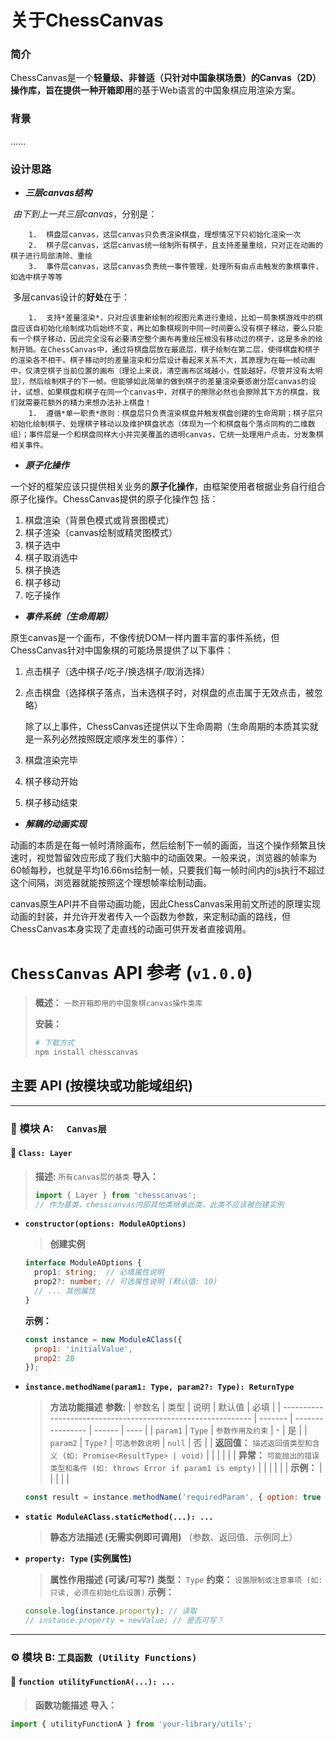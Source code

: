 # 关于ChessCanvas

### 简介

ChessCanvas是一个**轻量级、非普适（只针对中国象棋场景）的Canvas（2D）**操作库，旨在提供一种**开箱即用**的基于Web语言的中国象棋应用渲染方案。

### 背景

......

### 设计思路

- ***三层canvas结构***

​		*由下到上一共三层canvas*，分别是：

		1.  棋盘层canvas，这层canvas只负责渲染棋盘，理想情况下只初始化渲染一次
		2.  棋子层canvas，这层canvas统一绘制所有棋子，且支持差量重绘，只对正在动画的棋子进行局部清除、重绘
		3.  事件层canvas，这层canvas负责统一事件管理，处理所有由点击触发的象棋事件，如选中棋子等等

​		多层canvas设计的**好处**在于：

		1.  支持*差量渲染*，只对应该重新绘制的视图元素进行重绘，比如一局象棋游戏中的棋盘应该自初始化绘制成功后始终不变，再比如象棋规则中同一时间要么没有棋子移动，要么只能有一个棋子移动，因此完全没有必要清空整个画布再重绘压根没有移动过的棋子，这是多余的绘制开销。在ChessCanvas中，通过将棋盘层放在最底层，棋子绘制在第二层，使得棋盘和棋子的渲染各不相干。棋子移动时的差量渲染和分层设计看起来关系不大，其原理为在每一帧动画中，仅清空棋子当前位置的画布（理论上来说，清空画布区域越小，性能越好，尽管并没有太明显），然后绘制棋子的下一帧。但能够如此简单的做到棋子的差量渲染要感谢分层canvas的设计，试想，如果棋盘和棋子在同一个canvas中，对棋子的擦除必然也会擦除其下方的棋盘，我们就需要花额外的精力来想办法补上棋盘！
		1.  遵循*单一职责*原则：棋盘层只负责渲染棋盘并触发棋盘创建的生命周期；棋子层只初始化绘制棋子、处理棋子移动以及维护棋盘状态（体现为一个和棋盘每个落点同构的二维数组）；事件层是一个和棋盘同样大小并完美覆盖的透明canvas，它统一处理用户点击，分发象棋相关事件。

- ***原子化操作***

​		一个好的框架应该只提供相关业务的**原子化操作**，由框架使用者根据业务自行组合原子化操作。ChessCanvas提供的原子化操作包	括：

1. 棋盘渲染（背景色模式或背景图模式）
2. 棋子渲染（canvas绘制或精灵图模式）
3. 棋子选中
4. 棋子取消选中
5. 棋子换选
6. 棋子移动
7. 吃子操作

- ***事件系统（生命周期）***

​		原生canvas是一个画布，不像传统DOM一样内置丰富的事件系统，但ChessCanvas针对中国象棋的可能场景提供了以下事件：

1. 点击棋子（选中棋子/吃子/换选棋子/取消选择）

2. 点击棋盘（选择棋子落点，当未选棋子时，对棋盘的点击属于无效点击，被忽略）

   除了以上事件，ChessCanvas还提供以下生命周期（生命周期的本质其实就是一系列必然按照既定顺序发生的事件）：

1. 棋盘渲染完毕
2. 棋子移动开始
3. 棋子移动结束

- ***解耦的动画实现***

​		动画的本质是在每一帧时清除画布，然后绘制下一帧的画面，当这个操作频繁且快速时，视觉暂留效应形成了我们大脑中的动画效果。一般来说，浏览器的帧率为60帧每秒，也就是平均16.66ms绘制一帧，只要我们每一帧时间内的js执行不超过这个间隔，浏览器就能按照这个理想帧率绘制动画。

​		canvas原生API并不自带动画功能，因此ChessCanvas采用前文所述的原理实现动画的封装，并允许开发者传入一个函数为参数，来定制动画的路线，但ChessCanvas本身实现了走直线的动画可供开发者直接调用。



# `ChessCanvas` API 参考 (`v1.0.0`)

> **概述：** `一款开箱即用的中国象棋canvas操作类库`
>
> **安装：**
> ```bash
> # 下载方式
> npm install chesscanvas
> ```

## 主要 API (按模块或功能域组织)

---

### 🧩 模块 A: `  Canvas层`

#### 🔹 `Class: Layer`
> **描述:** `所有canvas层的基类`
> **导入：**
>
> ```javascript
> import { Layer } from 'chesscanvas';
> // 作为基类，chesscanvas内部其他类继承此类，此类不应该被创建实例
> ```

*   **`constructor(options: ModuleAOptions)`**
    > **创建实例**
    ```typescript
    interface ModuleAOptions {
      prop1: string;  // 必填属性说明
      prop2?: number; // 可选属性说明 (默认值: 10)
      // ... 其他属性
    }
    ```
    **示例：**
    ```javascript
    const instance = new ModuleAClass({
      prop1: 'initialValue',
      prop2: 20
    });
    ```

*   **`instance.methodName(param1: Type, param2?: Type): ReturnType`**
    > **方法功能描述**
    > **参数:**
    > | 参数名                                                       | 类型    | 说明             | 默认值 | 必填 |
    > | ------------------------------------------------------------ | ------- | ---------------- | ------ | ---- |
    > | `param1`                                                     | `Type`  | `参数作用及约束` | -      | 是   |
    > | `param2`                                                     | `Type?` | `可选参数说明`   | `null` | 否   |
    > | **返回值：** `描述返回值类型和含义 (如: Promise<ResultType> | void)` |         |                  |        |      |
    > | **异常：** `可能抛出的错误类型和条件 (如: throws Error if param1 is empty)` |         |                  |        |      |
    > | **示例：**                                                   |         |                  |        |      |
    ```javascript
    const result = instance.methodName('requiredParam', { option: true });
    ```

*   **`static ModuleAClass.staticMethod(...): ...`**
    > **静态方法描述 (无需实例即可调用)**
    > （参数、返回值、示例同上）

*   **`property: Type` (实例属性)**
    > **属性作用描述 (可读/可写?)**
    > **类型：** `Type`
    > **约束：** `设置限制或注意事项 (如: 只读, 必须在初始化后设置)`
    > **示例：**
    ```javascript
    console.log(instance.property); // 读取
    // instance.property = newValue; // 是否可写？
    ```

---

### ⚙️ 模块 B: `工具函数 (Utility Functions)`

#### 🔹 `function utilityFunctionA(...): ...`
> **函数功能描述**
> **导入：**
```javascript
import { utilityFunctionA } from 'your-library/utils';
```

